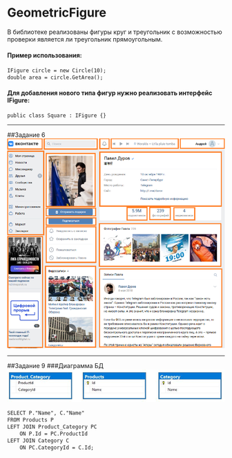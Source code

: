 # GeometricFigure
В библиотеке реализованы фигуры круг и треугольник с возможностью проверки является ли треугольник прямоугольным.
#### Пример использования:
    IFigure circle = new Circle(10);
    double area = circle.GetArea();

#### Для добавления нового типа фигур нужно реализовать интерфейс IFigure: 
    public class Square : IFigure {}


---
##Задание 6
![Задание 6](Задание6.png)

---
##Задание 9
###Диаграмма БД
![Диаграмма БД](SQL_View.JPG)

    SELECT P."Name", C."Name"
    FROM Products P
    LEFT JOIN Product_Category PC
	    ON P.Id = PC.ProductId
    LEFT JOIN Category C
	    ON PC.CategoryId = C.Id;